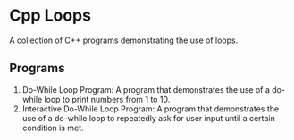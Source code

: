 # Cpp Loops

A collection of C++ programs demonstrating the use of loops.

## Programs

1. Do-While Loop Program: A program that demonstrates the use of a do-while loop to print numbers from 1 to 10.
2. Interactive Do-While Loop Program: A program that demonstrates the use of a do-while loop to repeatedly ask for user input until a certain condition is met.


